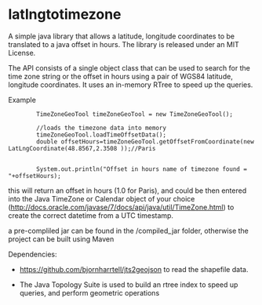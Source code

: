 latlngtotimezone
================

A simple java library that allows a latitude, longitude coordinates to be translated to a java offset in hours. The library is released under an MIT License.

The API consists of a single object class that can be used to search for the time zone string or the offset in hours using a pair of WGS84 latitude, longitude coordinates. It uses an in-memory RTree to speed up the queries.

Example 

```
	    TimeZoneGeoTool timeZoneGeoTool = new TimeZoneGeoTool();

		//loads the timezone data into memory
		timeZoneGeoTool.loadTimeOffsetData();
        double offsetHours=timeZoneGeoTool.getOffsetFromCoordinate(new LatLngCoordinate(48.8567,2.3508 ));//Paris

		
		System.out.println("Offset in hours name of timezone found =  "+offsetHours);
```

this will return an offset in hours (1.0 for Paris), and could be then entered into the Java TimeZone or Calendar object of your choice (http://docs.oracle.com/javase/7/docs/api/java/util/TimeZone.html) to create the correct datetime from a UTC timestamp.

a pre-compliled jar can be found in the /compiled_jar folder, otherwise the project can be built using Maven

Dependencies:

- https://github.com/bjornharrtell/jts2geojson to read the shapefile data.

- The Java Topology Suite is used to build an rtree index to speed up queries, and perform geometric operations
